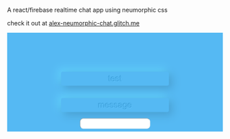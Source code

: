 A react/firebase realtime chat app using neumorphic css

check it out at [alex-neumorphic-chat.glitch.me](https://alex-neumorphic-chat.glitch.me/)

![Chat App Screenshot](/readme_assets\screencapture-alex-neumorphic-chat-glitch-me-2020-03-28-16_29_44.png?raw=true)
